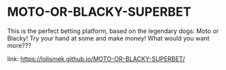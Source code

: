 # MOTO-OR-BLACKY-SUPERBET
This is the perfect betting platform, based on the legendary dogs: Moto or Blacky! Try your hand at some and make money! What would you want more???

link:  https://lolismek.github.io/MOTO-OR-BLACKY-SUPERBET/
